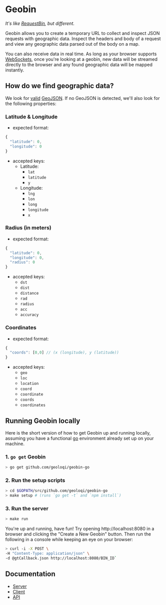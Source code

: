 # Geobin

_It's like [RequestBin], but different._

Geobin allows you to create a temporary URL to collect and inspect JSON requests with geographic data. Inspect the headers and body of a request and view any geographic data parsed out of the body on a map.

You can also receive data in real time. As long as your browser supports [WebSockets], once you're looking at a geobin, new data will be streamed directly to the browser and any found geographic data will be mapped instantly.

## How do we find geographic data?

We look for [valid](http://geojsonlint.com) [GeoJSON]. If no GeoJSON is detected, we'll also look for the following properties:

### Latitude & Longitude

* expected format:

```javascript
{
  "latitude": 0,
  "longitude": 0
}
```

* accepted keys:
  * Latitude:
    * `lat`
    * `latitude`
    * `y`
  * Longitude:
    * `lng`
    * `lon`
    * `long`
    * `longitude`
    * `x`


### Radius (in meters)

* expected format:

```javascript
{
  "latitude": 0,
  "longitude": 0,
  "radius": 0
}
```

* accepted keys:
  * `dst`
  * `dist`
  * `distance`
  * `rad`
  * `radius`
  * `acc`
  * `accuracy`

### Coordinates

* expected format:

```javascript
{
  "coords": [0,0] // (x (longitude), y (latitude))
}
```

* accepted keys:
  * `geo`
  * `loc`
  * `location`
  * `coord`
  * `coordinate`
  * `coords`
  * `coordinates`

## Running Geobin locally

Here is the short version of how to get Geobin up and running locally, assuming you have a functional [go] environment already set up on your machine.

### 1. `go get` Geobin

```bash
> go get github.com/geoloqi/geobin-go
```

### 2. Run the setup scripts

```bash
> cd $GOPATH/src/github.com/geoloqi/geobin-go
> make setup # (runs `go get -t` and `npm install`)
```

### 3. Run the server

```bash
> make run
```

You're up and running, have fun! Try opening http://localhost:8080 in a browser and clicking the "Create a New Geobin" button. Then run the following in a console while keeping an eye on your browser:

```bash
> curl -i -X POST \
-H "Content-Type: application/json" \
-d @gtCallback.json http://localhost:8080/BIN_ID`
```

## Documentation

* [Server]
* [Client]
* [API]

[GeoJSON]: http://geojson.org/geojson-spec.html
[WebSockets]: http://caniuse.com/websockets
[RequestBin]: http://requestb.in
[go]: http://golang.org
[Server]: static/doc/server.md
[Client]: static/doc/client.md
[API]: static/doc/api.md
